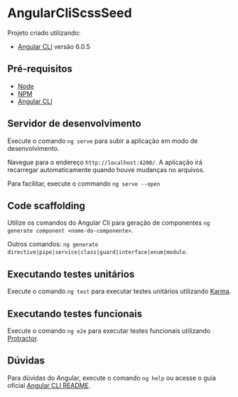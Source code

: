 # AngularCliScssSeed

Projeto criado utilizando:
- [Angular CLI](https://github.com/angular/angular-cli) versão 6.0.5

## Pré-requisitos

- [Node](https://nodejs.org/en/)
- [NPM](https://www.npmjs.com/)
- [Angular CLI](https://github.com/angular/angular-cli)

## Servidor de desenvolvimento

Execute o comando `ng serve` para subir a aplicação em modo de desenvolvimento.

Navegue para o endereço `http://localhost:4200/`. A aplicação irá recarregar automaticamente quando houve mudanças no arquivos.

Para facilitar, execute o commando `ng serve --open`

## Code scaffolding

Utilize os comandos do Angular Cli para geração de componentes `ng generate component <nome-do-componente>`.

Outros comandos: `ng generate directive|pipe|service|class|guard|interface|enum|module`.

## Executando testes unitários

Execute o comando `ng test` para executar testes unitários utilizando [Karma](https://karma-runner.github.io).

## Executando testes funcionais

Execute o comando `ng e2e` para executar testes funcionais utilizando [Protractor](http://www.protractortest.org/).

## Dúvidas

Para dúvidas do Angular, execute o comando `ng help` ou acesse o guia oficial [Angular CLI README](https://github.com/angular/angular-cli/blob/master/README.md).
